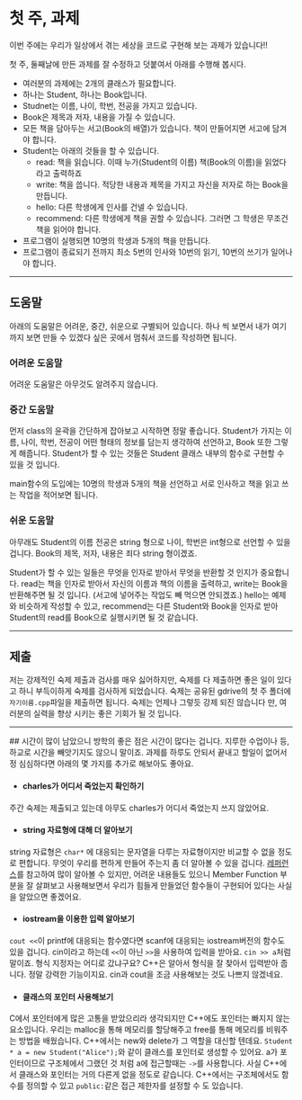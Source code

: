 # 첫 주, 과제

이번 주에는 우리가 일상에서 겪는 세상을 코드로 구현해 보는 과제가 있습니다!!

첫 주, 둘째날에 만든 과제를 잘 수정하고 덧붙여서 아래를 수행해 봅시다.

- 여러분의 과제에는 2개의 클래스가 필요합니다.
- 하나는 Student, 하나는 Book입니다.
- Studnet는 이름, 나이, 학번, 전공을 가지고 있습니다.
- Book은 제목과 저자, 내용을 가질 수 있습니다.
- 모든 책을 담아두는 서고(Book의 배열)가 있습니다. 책이 만들어지면 서고에 담겨야 합니다.
- Student는 아래의 것들을 할 수 있습니다.
  - read: 책을 읽습니다. 이때 누가(Student의 이름) 책(Book의 이름)을 읽었다 라고 출력하죠
  - write: 책을 씁니다. 적당한 내용과 제목을 가지고 자신을 저자로 하는 Book을 만듭니다.
  - hello: 다른 학생에게 인사를 건넬 수 있습니다.
  - recommend: 다른 학생에게 책을 권할 수 있습니다. 그러면 그 학생은 무조건 책을 읽어야 합니다.
- 프로그램이 실행되면 10명의 학생과 5개의 책을 만듭니다.
- 프로그램이 종료되기 전까지 최소 5번의 인사와 10번의 읽기, 10번의 쓰기가 일어나야 합니다.

<hr>

## 도움말
아래의 도움말은 어려운, 중간, 쉬운으로 구별되어 있습니다. 하나 씩 보면서 내가 여기까지 보면 만들 수 있겠다 싶은 곳에서 멈춰서 코드를 작성하면 됩니다.

### 어려운 도움말
어려운 도움말은 아무것도 알려주지 않습니다.

### 중간 도움말
먼저 class의 윤곽을 간단하게 잡아보고 시작하면 정말 좋습니다.
Student가 가지는 이름, 나이, 학번, 전공이 어떤 형태의 정보를 담는지 생각하여 선언하고, Book 또한 그렇게 해줍니다. Student가 할 수 있는 것들은 Student 클래스 내부의 함수로 구현할 수 있을 것 입니다.

main함수의 도입에는 10명의 학생과 5개의 책을 선언하고 서로 인사하고 책을 읽고 쓰는 작업을 적어보면 됩니다.

### 쉬운 도움말
아무래도 Student의 이름 전공은 string 형으로 나이, 학번은 int형으로 선언할 수 있을 겁니다.
Book의 제목, 저자, 내용은 죄다 string 형이겠죠.

Student가 할 수 있는 일들은 무엇을 인자로 받아서 무엇을 반환할 것 인지가 중요합니다.
read는 책을 인자로 받아서 자신의 이름과 책의 이름을 출력하고, write는 Book을 반환해주면 될 것 입니다. (서고에 넣어주는 작업도 빼 먹으면 안되겠죠.)
hello는 예제와 비슷하게 작성할 수 있고, recommend는 다른 Student와 Book을 인자로 받아 Student의 read를 Book으로 실행시키면 될 것 같습니다.

<hr>

## 제출
저는 강제적인 숙제 제출과 검사를 매우 싫어하지만, 숙제를 다 제출하면 좋은 일이 있다고 하니 부득이하게 숙제를 검사하게 되었습니다. 숙제는 공유된 gdrive의 첫 주 폴더에 `자기이름.cpp`파일을 제출하면 됩니다.
숙제는 언제나 그렇듯 강제 되진 않습니다 만, 여러분의 실력을 향상 시키는 좋은 기회가 될 것 입니다.

<hr>
## 시간이 많이 남았으니
방학의 좋은 점은 시간이 많다는 겁니다. 지루한 수업이나 등,하교로 시간을 빼앗기지도 않으니 말이죠. 과제를 하루도 안되서 끝내고 할일이 없어서 정 심심하다면 아래의 몇 가지를 추가로 해보아도 좋아요.

- #### charles가 어디서 죽었는지 확인하기
주간 숙제는 제출되고 있는데 아무도 charles가 어디서 죽었는지 쓰지 않았어요.

- #### string 자료형에 대해 더 알아보기
string 자료형은 `char*` 에 대응되는 문자열을 다루는 자료형이지만 비교할 수 없을 정도로 편합니다. 무엇이 우리를 편하게 만들어 주는지 좀 더 알아볼 수 있을 겁니다. [레퍼런스](http://ko.cppreference.com/w/cpp/string/basic_string)를 참고하여 많이 알아볼 수 있지만, 어려운 내용들도 있으니 Member Function 부분을 잘 살펴보고 사용해보면서 우리가 힘들게 만들었던 함수들이 구현되어 있다는 사실을 알았으면 좋겠어요.

- #### iostream을 이용한 입력 알아보기
`cout <<`이 printf에 대응되는 함수였다면 scanf에 대응되는 iostream버전의 함수도 있을 겁니다. cin이라고 하는데 `<<`이 아닌 `>>`을 사용하여 입력을 받아요. `cin >> a`처럼 말이죠. 형식 지정자는 어디로 갔냐구요? C++은 알아서 형식을 잘 찾아서 입력받아 줍니다. 정말 강력한 기능이지요. cin과 cout을 조금 사용해보는 것도 나쁘지 않겠네요.

- #### 클래스의 포인터 사용해보기
C에서 포인터에게 많은 고통을 받았으리라 생각되지만 C++에도 포인터는 빠지지 않는 요소입니다. 우리는 malloc을 통해 메모리를 할당해주고 free를 통해 메모리를 비워주는 방법을 배웠습니다. C++에서는 new와 delete가 그 역할을 대신할 텐데요. `Student * a = new Student("Alice");`와 같이 클래스를 포인터로 생성할 수 있어요. a가 포인터이므로 구조체에서 그랬던 것 처럼 a에 접근할때는 `->`를 사용합니다. 사실 C++에서 클래스와 포인터는 거의 다른게 없을 정도로 같습니다. C++에서는 구조체에서도 함수를 정의할 수 있고 `public:`같은 접근 제한자를 설정할 수 도 있습니다.


